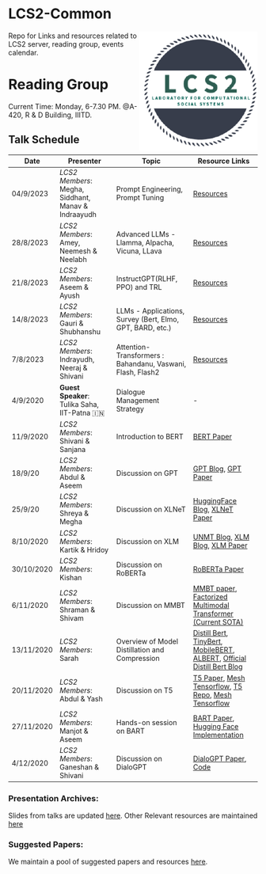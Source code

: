 # LCS2-Common
<img src="misc/34369760.png" width="240" align="right">

Repo for Links and resources related to LCS2 server, reading group, events calendar.

# Reading Group
Current Time: Monday, 6-7.30 PM. @A-420, R & D Building, IIITD.

## Talk Schedule

| Date       | Presenter     |  Topic     | Resource Links |
|-------------|--------|--------|---------|
| 04/9/2023 | *LCS2 Members*:  Megha, Siddhant, Manav & Indraayudh | Prompt Engineering, Prompt Tuning   | [Resources](https://drive.google.com/drive/u/0/folders/1BH5quxhGzd6RYRfneU-SDVhqusqKYkpr) |
| 28/8/2023 | *LCS2 Members*:  Amey, Neemesh & Neelabh | Advanced LLMs - Llamma, Alpacha, Vicuna, LLava   | [Resources](https://drive.google.com/drive/u/0/folders/1vlBe2mghS5M4NKa5yl0uoWt-bEu8CnGO) |
| 21/8/2023 | *LCS2 Members*:  Aseem & Ayush | InstructGPT(RLHF, PPO) and TRL  | [Resources](https://drive.google.com/drive/u/0/folders/1Nl3KG-fQLVkachNAn7yEwBxl1ydcC3-y) |
| 14/8/2023 | *LCS2 Members*:  Gauri & Shubhanshu | LLMs - Applications, Survey (Bert, Elmo, GPT, BARD, etc.)  | [Resources](https://drive.google.com/drive/u/0/folders/1j8kiqEDsRKXaoduxAD-1VGKUOD-rMF2D) |
| 7/8/2023 | *LCS2 Members*:  Indrayudh, Neeraj & Shivani | Attention-Transformers : Bahandanu, Vaswani, Flash, Flash2  | [Resources](https://drive.google.com/drive/u/0/folders/15U4-pSqbfkhlLWrzzfbj4uuT-96XWKDO) |
| 4/9/2020 | **Guest Speaker**: Tulika Saha, IIT-Patna :india:| Dialogue Management Strategy |-|
| 11/9/2020 | *LCS2 Members*: Shivani & Sanjana | Introduction to BERT | [BERT Paper](https://arxiv.org/pdf/1810.04805.pdf) |
| 18/9/20 | *LCS2 Members*: Abdul & Aseem | Discussion on GPT |[GPT Blog](https://huggingface.co/transformers/model_doc/gpt.html), [GPT Paper](https://cdn.openai.com/research-covers/language-unsupervised/language_understanding_paper.pdf) |
| 25/9/20 | *LCS2 Members*: Shreya & Megha | Discussion on XLNeT | [HuggingFace Blog](https://huggingface.co/transformers/model_doc/xlnet.html), [XLNeT Paper](https://arxiv.org/abs/1906.08237) |
| 8/10/2020 | *LCS2 Members*: Kartik & Hridoy | Discussion on XLM | [UNMT Blog](https://yashuseth.blog/2019/03/03/how-can-unsupervised-neural-machine-translation-work/), [XLM Blog](https://towardsdatascience.com/xlm-cross-lingual-language-model-33c1fd1adf82), [XLM Paper](https://arxiv.org/abs/1911.02116) |
| 30/10/2020 | *LCS2 Members*: Kishan | Discussion on RoBERTa  | [RoBERTa Paper](https://arxiv.org/abs/1907.11692)  |
| 6/11/2020 | *LCS2 Members*: Shraman & Shivam | Discussion on MMBT | [MMBT paper](https://arxiv.org/abs/1909.02950), [Factorized Multimodal Transformer (Current SOTA)](https://openreview.net/attachment?id=BJxD11HFDS&name=original_pdf)  |
| 13/11/2020 | *LCS2 Members*: Sarah| Overview of Model Distillation and Compression | [Distill Bert](https://arxiv.org/pdf/1910.01108.pdf), [TinyBert](https://openreview.net/attachment?id=rJx0Q6EFPB&name=original_pdf), [MobileBERT](https://arxiv.org/abs/2004.02984), [ALBERT](https://arxiv.org/pdf/1909.11942.pdf), [Official Distill Bert Blog](https://medium.com/huggingface/distilbert-8cf3380435b5) |
| 20/11/2020 | *LCS2 Members*: Abdul & Yash | Discussion on T5 | [T5 Paper](https://arxiv.org/pdf/1910.10683.pdf), [Mesh Tensorflow](https://arxiv.org/abs/1811.02084), [T5 Repo](https://github.com/google-research/text-to-text-transfer-transformer), [Mesh Tensorflow](https://github.com/tensorflow/mesh) |
| 27/11/2020 | *LCS2 Members*: Manjot & Aseem | Hands-on session on BART| [BART Paper](https://ai.facebook.com/research/publications/bart-denoising-sequence-to-sequence-pre-training-for-natural-language-generation-translation-and-comprehension/), [Hugging Face Implementation](https://huggingface.co/transformers/model_doc/bart.html) |
| 4/12/2020 | *LCS2 Members*:  Ganeshan & Shivani | Discussion on DialoGPT | [DialoGPT Paper](https://arxiv.org/abs/1911.00536), [Code](https://huggingface.co/transformers/model_doc/dialogpt.html)|





### Presentation Archives:
Slides from talks are updated [here](https://drive.google.com/drive/folders/1__p6NWTCM2qAqBhSuE7XsdXMZAnUrFQk).
Other Relevant resources are maintained [here](https://drive.google.com/drive/u/0/folders/1rYTxTxLY9iAqj2dcTk1mKAO6nWGsxrO-)
### Suggested Papers:
We maintain a pool of suggested papers and resources [here](https://docs.google.com/spreadsheets/d/1BkVpsIs9reOGooat7gTFisEMyb_ZV7fwy_vTPtC0--s/edit#gid=2065871435).

